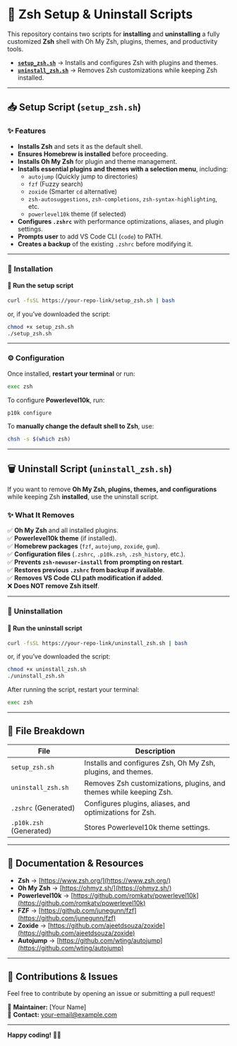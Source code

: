 # 🚀 Zsh Setup & Uninstall Scripts

This repository contains two scripts for **installing** and **uninstalling** a fully customized **Zsh** shell with Oh My Zsh, plugins, themes, and productivity tools.

- **[`setup_zsh.sh`](#-setup-script)** → Installs and configures Zsh with plugins and themes.
- **[`uninstall_zsh.sh`](#-uninstall-script)** → Removes Zsh customizations while keeping Zsh installed.

---

## 📥 **Setup Script (`setup_zsh.sh`)**

### ✨ **Features**
- **Installs Zsh** and sets it as the default shell.
- **Ensures Homebrew is installed** before proceeding.
- **Installs Oh My Zsh** for plugin and theme management.
- **Installs essential plugins and themes with a selection menu**, including:
  - `autojump` (Quickly jump to directories)
  - `fzf` (Fuzzy search)
  - `zoxide` (Smarter `cd` alternative)
  - `zsh-autosuggestions`, `zsh-completions`, `zsh-syntax-highlighting`, etc.
  - `powerlevel10k` theme (if selected)
- **Configures `.zshrc`** with performance optimizations, aliases, and plugin settings.
- **Prompts user** to add VS Code CLI (`code`) to PATH.
- **Creates a backup** of the existing `.zshrc` before modifying it.

---

### 📌 **Installation**
#### 🔹 **Run the setup script**
```bash
curl -fsSL https://your-repo-link/setup_zsh.sh | bash
```
or, if you’ve downloaded the script:
```bash
chmod +x setup_zsh.sh
./setup_zsh.sh
```

---

### ⚙️ **Configuration**
Once installed, **restart your terminal** or run:
```bash
exec zsh
```

To configure **Powerlevel10k**, run:
```bash
p10k configure
```

To **manually change the default shell to Zsh**, use:
```bash
chsh -s $(which zsh)
```

---

## 🗑 **Uninstall Script (`uninstall_zsh.sh`)**
If you want to remove **Oh My Zsh, plugins, themes, and configurations** while keeping Zsh **installed**, use the uninstall script.

### ✨ **What It Removes**
✅ **Oh My Zsh** and all installed plugins.  
✅ **Powerlevel10k theme** (if installed).  
✅ **Homebrew packages** (`fzf`, `autojump`, `zoxide`, `gum`).  
✅ **Configuration files** (`.zshrc`, `.p10k.zsh`, `.zsh_history`, etc.).  
✅ **Prevents `zsh-newuser-install` from prompting on restart**.  
✅ **Restores previous `.zshrc` from backup if available**.  
✅ **Removes VS Code CLI path modification if added**.  
❌ **Does NOT remove Zsh itself**.

---

### 📌 **Uninstallation**
#### 🔹 **Run the uninstall script**
```bash
curl -fsSL https://your-repo-link/uninstall_zsh.sh | bash
```
or, if you’ve downloaded the script:
```bash
chmod +x uninstall_zsh.sh
./uninstall_zsh.sh
```

After running the script, restart your terminal:
```bash
exec zsh
```

---

## 📂 **File Breakdown**
| File               | Description |
|--------------------|-------------|
| `setup_zsh.sh`     | Installs and configures Zsh, Oh My Zsh, plugins, and themes. |
| `uninstall_zsh.sh` | Removes Zsh customizations, plugins, and themes while keeping Zsh. |
| `.zshrc` (Generated) | Configures plugins, aliases, and optimizations for Zsh. |
| `.p10k.zsh` (Generated) | Stores Powerlevel10k theme settings. |

---

## 📖 **Documentation & Resources**
- **Zsh** → [https://www.zsh.org/](https://www.zsh.org/)
- **Oh My Zsh** → [https://ohmyz.sh/](https://ohmyz.sh/)
- **Powerlevel10k** → [https://github.com/romkatv/powerlevel10k](https://github.com/romkatv/powerlevel10k)
- **FZF** → [https://github.com/junegunn/fzf](https://github.com/junegunn/fzf)
- **Zoxide** → [https://github.com/ajeetdsouza/zoxide](https://github.com/ajeetdsouza/zoxide)
- **Autojump** → [https://github.com/wting/autojump](https://github.com/wting/autojump)

---

## 🚀 **Contributions & Issues**
Feel free to contribute by opening an issue or submitting a pull request!

📩 **Maintainer:** [Your Name]  
📧 **Contact:** your-email@example.com

---

**Happy coding!** 🎉🚀
